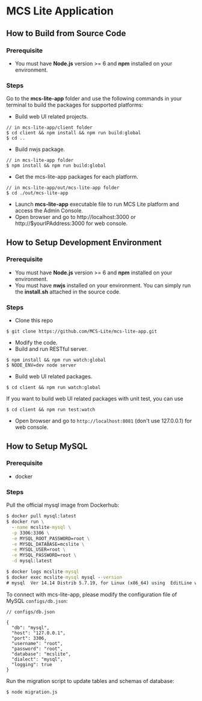 # MCS Lite Application
## How to Build from Source Code
### Prerequisite 

* You must have **Node.js** version >= 6 and **npm** installed on your environment.

### Steps
Go to the **mcs-lite-app** folder and use the following commands in your terminal to build the packages for supported platforms:

* Build web UI related projects.

```
// in mcs-lite-app/client folder
$ cd client && npm install && npm run build:global
$ cd ..
```

* Build nwjs package.

```
// in mcs-lite-app folder
$ npm install && npm run build:global

```

* Get the mcs-lite-app packages for each platform.

```
// in mcs-lite-app/out/mcs-lite-app folder
$ cd ./out/mcs-lite-app
```

* Launch **mcs-lite-app** executable file to run MCS Lite platform and access the Admin Console.
* Open browser and go to http://localhost:3000 or http://$yourIPAddress:3000 for web console.


## How to Setup Development Environment
### Prerequisite 

* You must have **Node.js** version >= 6 and **npm** installed on your environment.
* You must have **nwjs** installed on your environment. You can simply run the **install.sh** attached in the source code.

### Steps
* Clone this repo

```
$ git clone https://github.com/MCS-Lite/mcs-lite-app.git
```

* Modify the code.
* Build and run RESTful server.

```
$ npm install && npm run watch:global
$ NODE_ENV=dev node server
```
* Build web UI related packages.

```
$ cd client && npm run watch:global
```
	
If you want to build web UI related packages with unit test, you can use

```
$ cd client && npm run test:watch
```

* Open browser and go to `http://localhost:8081` (don't use 127.0.0.1) for web console.

## How to Setup MySQL
### Prerequisite 

*   docker

### Steps

Pull the official mysql image from Dockerhub:

```cmd
$ docker pull mysql:latest
$ docker run \
  --name mcslite-mysql \
  -p 3306:3306 \
  -e MYSQL_ROOT_PASSWORD=root \
  -e MYSQL_DATABASE=mcslite \
  -e MYSQL_USER=root \
  -e MYSQL_PASSWORD=root \
  -d mysql:latest

$ docker logs mcslite-mysql
$ docker exec mcslite-mysql mysql --version
# mysql  Ver 14.14 Distrib 5.7.19, for Linux (x86_64) using  EditLine wrapper
```


To connect with mcs-lite-app, please modify the configuration file of MySQL `configs/db.json`:

```
// configs/db.json

{
  "db": "mysql",
  "host": "127.0.0.1",
  "port": 3306,
  "username": "root",
  "password": "root",
  "database": "mcslite",
  "dialect": "mysql",
  "logging": true
}
```

Run the migration script to update tables and schemas of database:

```cmd
$ node migration.js
```
